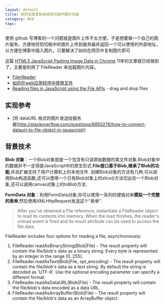 ```yaml
---
layout: default
title: 网页实现复制系统剪切版中图片功能
category: Web
tags: 
---
```


使用 github 写博客的一个问题就是图片上传不太方便，于是想要做一个自己的图片服务，方便地将剪切板中的图片上传到服务器并返回一个可以使用的外部地址，以方便在博客中插入图片。只要解决了如何在网页中复制图片即可

这篇 [HTML5 JavaScript Pasting Image Data in Chrome](http://strd6.com/2011/09/html5-javascript-pasting-image-data-in-chrome/) 11年的文章就已经做到了，主要是利用了 FileReader 来加载图片内容。

+ [FilerReader](https://developer.mozilla.org/zh-CN/docs/Web/API/FileReader)
+ [如何在web应用程序中使用文件](https://developer.mozilla.org/zh-CN/docs/Using_files_from_web_applications)
+ [Reading files in JavaScript using the File APIs](http://www.html5rocks.com/en/tutorials/file/dndfiles/) - drag and drop files

## 实现参考

+ [将 dataURL 格式的图片发送给服务器]http://stackoverflow.com/questions/6850276/how-to-convert-dataurl-to-file-object-in-javascript()

## 背景技术
**Blob 对象**：一个Blob对象就是一个包含有只读原始数据的类文件对象.Blob对象中的数据并不一定得是JavaScript中的原生形式.**File接口基于Blob,继承了Blob的功能**,并且扩展支持了用户计算机上的本地文件.
创建Blob对象的方法有几种,可以调用Blob构造函数,还可以使用一个已有Blob对象上的slice()方法切出另一个Blob对象,还可以调用canvas对象上的toBlob方法.

**FormData 对象**：利用FormData对象,你可以使用一系列的键值对来**模拟一个完整的表单**,然后使用XMLHttpRequest发送这个"表单".

>After you've obtained a File reference, instantiate a FileReader object to read its contents into memory. When the load finishes, the reader's onload event is fired and its result attribute can be used to access the file data.

FileReader includes four options for reading a file, asynchronously:

1. FileReader.readAsBinaryString(Blob|File) - The result property will contain the file/blob's data as a binary string. Every byte is represented by an integer in the range [0..255].
2. FileReader.readAsText(Blob|File, opt_encoding) - The result property will contain the file/blob's data as a text string. By default the string is decoded as 'UTF-8'. Use the optional encoding parameter can specify a different format.
3. FileReader.readAsDataURL(Blob|File) - The result property will contain the file/blob's data encoded as a data URL.
4. FileReader.readAsArrayBuffer(Blob|File) - The result property will contain the file/blob's data as an ArrayBuffer object.
